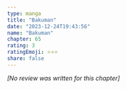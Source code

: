 ```yaml
---
type: manga
title: "Bakuman"
date: "2023-12-24T19:43:56"
name: "Bakuman"
chapter: 65
rating: 3
ratingEmoji: ⭐️⭐️⭐️
share: false
---
```


*[No review was written for this chapter]*
